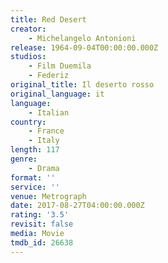 ```yaml
---
title: Red Desert
creator:
    - Michelangelo Antonioni
release: 1964-09-04T00:00:00.000Z
studios:
    - Film Duemila
    - Federiz
original_title: Il deserto rosso
original_language: it
language:
    - Italian
country:
    - France
    - Italy
length: 117
genre:
    - Drama
format: ''
service: ''
venue: Metrograph
date: 2017-08-27T04:00:00.000Z
rating: '3.5'
revisit: false
media: Movie
tmdb_id: 26638
---
```



